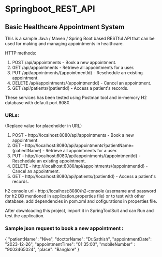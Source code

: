 # Springboot_REST_API
## Basic Healthcare Appointment System
This is a sample Java / Maven /  Spring Boot based RESTful API that can be used for making and managing appointments in healthcare.

HTTP methods:
1. POST /api/appointments - Book a new appointment.
2. GET /api/appointments - Retrieve all appointments for a user.
3. PUT /api/appointments/{appointmentId} - Reschedule an existing appointment.
4. DELETE /api/appointments/{appointmentId} - Cancel an appointment.
5. GET /api/patients/{patientId} - Access a patient's records.

These services has been tested using Postman tool and in-memory H2 database with default port 8080.

### URLs: 
(Replace value for placeholder in URL)
1. POST      -  http://localhost:8080/api/appointments   - Book a new appointment.
2. GET       -  http://localhost:8080/api/appointments?patientName={patientName} - Retrieve all appointments for a user.
3. PUT       -  http://localhost:8080/api/appointments/{appointmentId}  - Reschedule an existing appointment.
4. DELETE    -  http://localhost:8080/api/appointments/{appointmentId} - Cancel an appointment.
5. GET       -  http://localhost:8080/api/patients/{patientId} - Access a patient's records.
   
h2 console url - http://localhost:8080/h2-console
(username and password for h2 DB mentioned in application.properties file)
or to test with other database, add dependencies in pom.xml and cofigurations in properties file.

After downloading this project, import it in SpringToolSuit and can Run and test the application.

### Sample json request to book a new appointment :

{
        "patientName": "Nive",
        "doctorName": "Dr.Sathish",
        "appointmentDate": "2023-12-26",
        "appointmentTime": "01:35:00",
        "mobileNumber" : "9003465024",
        "place": "Banglore"
}
